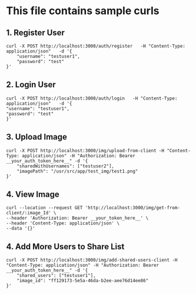 # This file contains sample curls

## 1. Register User  

```
curl -X POST http://localhost:3000/auth/register   -H "Content-Type: application/json"   -d '{
    "username": "testuser1",
    "password": "test"
}'
```

## 2. Login User  

```
curl -X POST http://localhost:3000/auth/login   -H "Content-Type: application/json"   -d '{
"username": "testuser1",
"password": "test"
}'
```

## 3. Upload Image  

```
curl -X POST http://localhost:3000/img/upload-from-client -H "Content-Type: application/json" -H "Authorization: Bearer __your_auth_token_here__" -d '{
    "sharedWithUsernames": ["testuser2"],
    "imagePath": "/usr/src/app/test_img/test1.png"
}'
```

## 4. View Image  

```
curl --location --request GET 'http://localhost:3000/img/get-from-client/:image_Id' \
--header 'Authorization: Bearer __your_token_here__' \
--header 'Content-Type: application/json' \
--data '{}'
```

## 4. Add More Users to Share List

```
curl -X POST http://localhost:3000/img/add-shared-users-client -H "Content-Type: application/json" -H "Authorization: Bearer __your_auth_token_here__" -d '{
    "shared_users": ["testuser1"],
    "image_id": "ff129173-5e5a-46da-b2ee-aee76d14ee86"
}'
```

